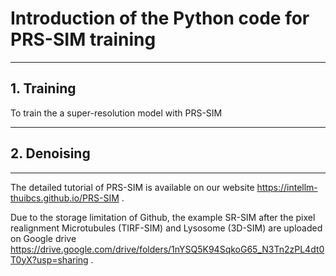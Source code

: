 # Introduction of the Python code for PRS-SIM training

***

## 1. Training

To train the a super-resolution model with PRS-SIM 

****
## 2. Denoising

****

The detailed tutorial of PRS-SIM is available on our website https://intellm-thuibcs.github.io/PRS-SIM .

Due to the storage limitation of Github, the example SR-SIM after the pixel realignment  Microtubules (TIRF-SIM) and Lysosome (3D-SIM) are uploaded on Google drive https://drive.google.com/drive/folders/1nYSQ5K94SqkoG65_N3Tn2zPL4dt0T0yX?usp=sharing .
